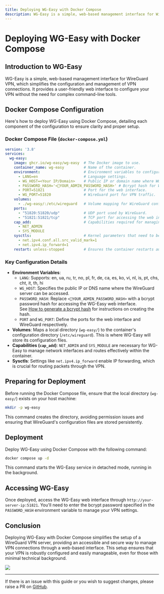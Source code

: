 ```yaml
---
title: Deploying WG-Easy with Docker Compose
description: WG-Easy is a simple, web-based management interface for WireGuard VPN.
---
```


# Deploying WG-Easy with Docker Compose

## Introduction to WG-Easy

WG-Easy is a simple, web-based management interface for WireGuard VPN, which simplifies the configuration and management of VPN connections. It provides a user-friendly web interface to configure your VPN without the need for complex command-line tools.

## Docker Compose Configuration

Here's how to deploy WG-Easy using Docker Compose, detailing each component of the configuration to ensure clarity and proper setup.

### Docker Compose File (`docker-compose.yml`)

```yaml
version: '3.8'
services:
  wg-easy:
    image: ghcr.io/wg-easy/wg-easy  # The Docker image to use.
    container_name: wg-easy         # Name of the container.
    environment:                    # Environment variables to configure the instance.
      - LANG=en                     # Language settings.
      - WG_HOST=<Your IP/Domain>    # Public IP or domain name where WG-Easy is accessible.
      - PASSWORD_HASH='<🚨YOUR_ADMIN_PASSWORD_HASH>' # Bcrypt hash for Web UI login.
      - PORT=51821                  # Port for the web interface.
      - WG_PORT=51820               # WireGuard port for VPN traffic.
    volumes:
      - ./wg-easy/:/etc/wireguard   # Volume mapping for WireGuard configuration files.
    ports:
      - "51820:51820/udp"           # UDP port used by WireGuard.
      - "51821:51821/tcp"           # TCP port for accessing the web interface.
    cap_add:                        # Capabilities required for managing networking features.
      - NET_ADMIN
      - SYS_MODULE
    sysctls:                        # Kernel parameters that need to be set for WireGuard.
      - net.ipv4.conf.all.src_valid_mark=1
      - net.ipv4.ip_forward=1
    restart: unless-stopped         # Ensures the container restarts automatically unless manually stopped.
```

### Key Configuration Details

- **Environment Variables**:
  - `LANG`: Supports: en, ua, ru, tr, no, pl, fr, de, ca, es, ko, vi, nl, is, pt, chs, cht, it, th, hi
  - `WG_HOST`: Specifies the public IP or DNS name where the WireGuard server can be accessed.
  - `PASSWORD_HASH`: Replace `<🚨YOUR_ADMIN_PASSWORD_HASH>` with a bcrypt password hash for accessing the WG-Easy web interface.  
    See [How to generate a bcrypt hash](https://github.com/wg-easy/wg-easy/blob/master/How_to_generate_an_bcrypt_hash.md) for instructions on creating the hash.
  - `PORT` and `WG_PORT`: Define the ports for the web interface and WireGuard respectively.
- **Volumes**: Maps a local directory (`wg-easy/`) to the container's configuration directory (`/etc/wireguard`). This is where WG-Easy will store its configuration files.
- **Capabilities (`cap_add`)**: `NET_ADMIN` and `SYS_MODULE` are necessary for WG-Easy to manage network interfaces and routes effectively within the container.
- **Sysctls**: Settings like `net.ipv4.ip_forward` enable IP forwarding, which is crucial for routing packets through the VPN.

## Preparing for Deployment

Before running the Docker Compose file, ensure that the local directory (`wg-easy/`) exists on your host machine:

```bash
mkdir -p wg-easy
```

This command creates the directory, avoiding permission issues and ensuring that WireGuard's configuration files are stored persistently.

## Deployment

Deploy WG-Easy using Docker Compose with the following command:

```bash
docker compose up -d
```

This command starts the WG-Easy service in detached mode, running in the background.

## Accessing WG-Easy

Once deployed, access the WG-Easy web interface through `http://your-server-ip:51821`. You'll need to enter the bcrypt password specified in the `PASSWORD_HASH` environment variable to manage your VPN settings.

## Conclusion

Deploying WG-Easy with Docker Compose simplifies the setup of a WireGuard VPN server, providing an accessible and secure way to manage VPN connections through a web-based interface. This setup ensures that your VPN is robustly configured and easily manageable, even for those with minimal technical background.

<a href="https://www.buymeacoffee.com/techdox"><img src="https://img.buymeacoffee.com/button-api/?text=Buy me a cup of tea&emoji=🍵&slug=techdox&button_colour=FFDD00&font_colour=000000&font_family=Cookie&outline_colour=000000&coffee_colour=ffffff" /></a>


---

If there is an issue with this guide or you wish to suggest changes, please raise a PR on [GitHub](https://github.com/Techdox/techdox-docs).
